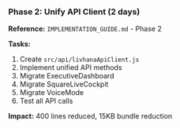 ### Phase 2: Unify API Client (2 days)

**Reference:** `IMPLEMENTATION_GUIDE.md` - Phase 2

**Tasks:**

1. Create `src/api/livhanaApiClient.js`
2. Implement unified API methods
3. Migrate ExecutiveDashboard
4. Migrate SquareLiveCockpit
5. Migrate VoiceMode
6. Test all API calls

**Impact:** 400 lines reduced, 15KB bundle reduction
